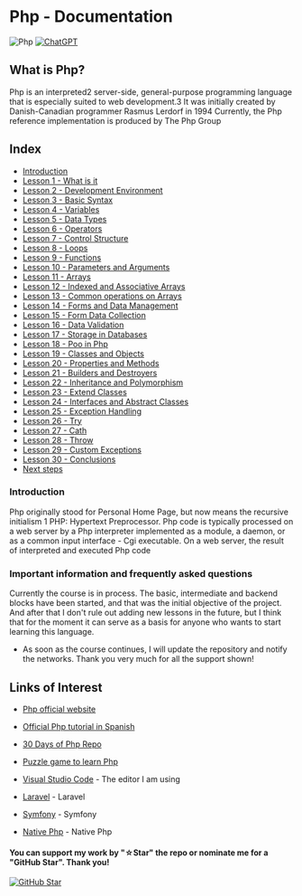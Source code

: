 # Php - Documentation

![Php](https://img.shields.io/badge/php-%23777BB4.svg?style=for-the-badge&logo=php&logoColor=white)
[![ChatGPT](https://img.shields.io/badge/ChatGPT-GPT--4-7CF178?style=for-the-badge&logo=openai&logoColor=white&labelColor=101010)](https://platform.openai.com)

## What is Php?

Php is an interpreted2​ server-side, general-purpose programming language that is especially suited to web development.3​ It was initially created by Danish-Canadian programmer Rasmus Lerdorf in 1994 Currently, the Php reference implementation is produced by The Php Group

## Index

* [Introduction](https://youtu.be/Kp4Mvapo5kc)
* [Lesson 1 - What is it](https://youtu.be/Kp4Mvapo5kc?t=850)
* [Lesson 2 - Development Environment](https://youtu.be/Kp4Mvapo5kc?t=1518)
* [Lesson 3 - Basic Syntax](https://youtu.be/Kp4Mvapo5kc?t=2938)
* [Lesson 4 - Variables](https://youtu.be/Kp4Mvapo5kc?t=5665)
* [Lesson 5 - Data Types](https://youtu.be/Kp4Mvapo5kc?t=8643)
* [Lesson 6 - Operators](https://youtu.be/Kp4Mvapo5kc?t=10872)
* [Lesson 7 - Control Structure](https://youtu.be/Kp4Mvapo5kc?t=14711)
* [Lesson 8 - Loops](https://youtu.be/Kp4Mvapo5kc?t=16335)
* [Lesson 9 - Functions](https://youtu.be/Kp4Mvapo5kc?t=18506)
* [Lesson 10 - Parameters and Arguments](https://youtu.be/Kp4Mvapo5kc?t=21442)
* [Lesson 11 - Arrays](https://youtu.be/Kp4Mvapo5kc?t=23822)
* [Lesson 12 - Indexed and Associative Arrays](https://youtu.be/Kp4Mvapo5kc?t=26619)
* [Lesson 13 - Common operations on Arrays](https://youtu.be/Kp4Mvapo5kc?t=29327)
* [Lesson 14 - Forms and Data Management](https://youtu.be/Kp4Mvapo5kc?t=32030)
* [Lesson 15 - Form Data Collection](https://youtu.be/Kp4Mvapo5kc?t=34583)
* [Lesson 16 - Data Validation](https://youtu.be/TbcEqkabAWU?t=202)
* [Lesson 17 - Storage in Databases](https://youtu.be/TbcEqkabAWU?t=3239)
* [Lesson 18 - Poo in Php](https://youtu.be/TbcEqkabAWU?t=4142)
* [Lesson 19 - Classes and Objects](https://youtu.be/TbcEqkabAWU?t=9145)
* [Lesson 20 - Properties and Methods](https://youtu.be/TbcEqkabAWU?t=10172)
* [Lesson 21 - Builders and Destroyers](https://youtu.be/TbcEqkabAWU?t=12721)
* [Lesson 22 - Inheritance and Polymorphism](https://youtu.be/TbcEqkabAWU?t=15524)
* [Lesson 23 - Extend Classes](https://youtu.be/TbcEqkabAWU?t=19762)
* [Lesson 24 - Interfaces and Abstract Classes](https://youtu.be/TbcEqkabAWU?t=24010)
* [Lesson 25 - Exception Handling](https://youtu.be/TbcEqkabAWU?t=9145)
* [Lesson 26 - Try](https://youtu.be/TbcEqkabAWU?t=10172)
* [Lesson 27 - Cath](https://youtu.be/TbcEqkabAWU?t=12721)
* [Lesson 28 - Throw](https://youtu.be/TbcEqkabAWU?t=15524)
* [Lesson 29 - Custom Exceptions](https://youtu.be/TbcEqkabAWU?t=19762)
* [Lesson 30 - Conclusions](https://youtu.be/TbcEqkabAWU?t=24010)
* [Next steps](https://youtu.be/Kp4Mvapo5kc?t=36390)

### Introduction

Php originally stood for Personal Home Page, but now means the recursive initialism 1​ PHP: Hypertext Preprocessor. Php code is typically processed on a web server by a Php interpreter implemented as a module, a daemon, or as a common input interface - Cgi executable. On a web server, the result of interpreted and executed Php code

### Important information and frequently asked questions

Currently the course is in process. The basic, intermediate and backend blocks have been started, and that was the initial objective of the project. And after that I don't rule out adding new lessons in the future, but I think that for the moment it can serve as a basis for anyone who wants to start learning this language.

* As soon as the course continues, I will update the repository and notify the networks.
Thank you very much for all the support shown!

## Links of Interest

* [Php official website](https://www.php.net/)

* [Official Php tutorial in Spanish](https://www.php.net/manual/es/)

* [30 Days of Php Repo](https://github.com/TheAlgorithms/PHP)

* [Puzzle game to learn Php](https://php.puzzle.jundroo.com/)

* [Visual Studio Code](https://code.visualstudio.com/) - The editor I am using

* [Laravel](https://laravel.com/) - Laravel

* [Symfony](https://symfony.com/) - Symfony

* [Native Php](https://nativephp.com/) - Native Php

#### You can support my work by "☆Star" the repo or nominate me for a "GitHub Star". Thank you!

[![GitHub Star](https://img.shields.io/badge/GitHub-Nominar_a_star-yellow?style=for-the-badge&logo=github&logoColor=white&labelColor=101010)](https://stars.github.com/nominate/)
